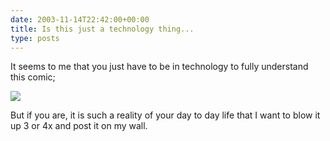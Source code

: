```yaml
---
date: 2003-11-14T22:42:00+00:00
title: Is this just a technology thing...
type: posts
---
```

It seems to me that you just have to be in technology to fully understand this comic;

![](http://www.dilbert.com/comics/dilbert/archive/images/dilbert2003113307114.gif)

But if you are, it is such a reality of your day to day life that I want to blow it up 3 or 4x and post it on my wall.
